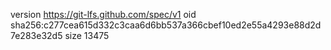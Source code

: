 version https://git-lfs.github.com/spec/v1
oid sha256:c277cea615d332c3caa6d6bb537a366cbef10ed2e55a4293e88d2d7e283e32d5
size 13475
